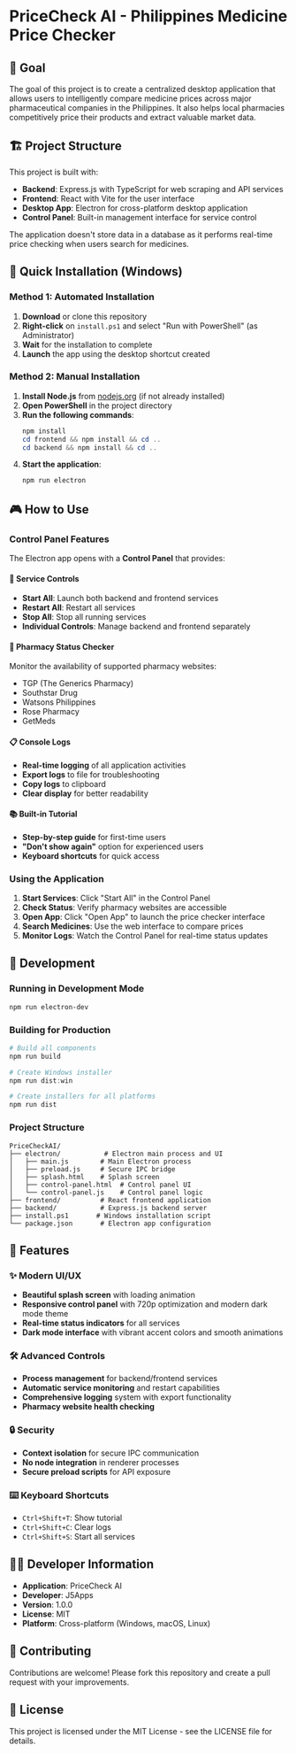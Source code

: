 # PriceCheck AI - Philippines Medicine Price Checker

## 🎯 Goal
The goal of this project is to create a centralized desktop application that allows users to intelligently compare medicine prices across major pharmaceutical companies in the Philippines. It also helps local pharmacies competitively price their products and extract valuable market data.

## 🏗️ Project Structure
This project is built with:
- **Backend**: Express.js with TypeScript for web scraping and API services
- **Frontend**: React with Vite for the user interface
- **Desktop App**: Electron for cross-platform desktop application
- **Control Panel**: Built-in management interface for service control

The application doesn't store data in a database as it performs real-time price checking when users search for medicines.

## 🚀 Quick Installation (Windows)

### Method 1: Automated Installation
1. **Download** or clone this repository
2. **Right-click** on `install.ps1` and select "Run with PowerShell" (as Administrator)
3. **Wait** for the installation to complete
4. **Launch** the app using the desktop shortcut created

### Method 2: Manual Installation
1. **Install Node.js** from [nodejs.org](https://nodejs.org/) (if not already installed)
2. **Open PowerShell** in the project directory
3. **Run the following commands**:
   ```powershell
   npm install
   cd frontend && npm install && cd ..
   cd backend && npm install && cd ..
   ```
4. **Start the application**:
   ```powershell
   npm run electron
   ```

## 🎮 How to Use

### Control Panel Features
The Electron app opens with a **Control Panel** that provides:

#### 🚀 Service Controls
- **Start All**: Launch both backend and frontend services
- **Restart All**: Restart all services
- **Stop All**: Stop all running services
- **Individual Controls**: Manage backend and frontend separately

#### 🏥 Pharmacy Status Checker
Monitor the availability of supported pharmacy websites:
- TGP (The Generics Pharmacy)
- Southstar Drug
- Watsons Philippines
- Rose Pharmacy
- GetMeds

#### 📋 Console Logs
- **Real-time logging** of all application activities
- **Export logs** to file for troubleshooting
- **Copy logs** to clipboard
- **Clear display** for better readability

#### 📚 Built-in Tutorial
- **Step-by-step guide** for first-time users
- **"Don't show again"** option for experienced users
- **Keyboard shortcuts** for quick access

### Using the Application
1. **Start Services**: Click "Start All" in the Control Panel
2. **Check Status**: Verify pharmacy websites are accessible
3. **Open App**: Click "Open App" to launch the price checker interface
4. **Search Medicines**: Use the web interface to compare prices
5. **Monitor Logs**: Watch the Control Panel for real-time status updates

## 🔧 Development

### Running in Development Mode
```powershell
npm run electron-dev
```

### Building for Production
```powershell
# Build all components
npm run build

# Create Windows installer
npm run dist:win

# Create installers for all platforms
npm run dist
```

### Project Structure
```
PriceCheckAI/
├── electron/           # Electron main process and UI
│   ├── main.js        # Main Electron process
│   ├── preload.js     # Secure IPC bridge
│   ├── splash.html    # Splash screen
│   ├── control-panel.html  # Control panel UI
│   └── control-panel.js    # Control panel logic
├── frontend/          # React frontend application
├── backend/           # Express.js backend server
├── install.ps1       # Windows installation script
└── package.json       # Electron app configuration
```

## 🎨 Features

### ✨ Modern UI/UX
- **Beautiful splash screen** with loading animation
- **Responsive control panel** with 720p optimization and modern dark mode theme
- **Real-time status indicators** for all services
- **Dark mode interface** with vibrant accent colors and smooth animations

### 🛠️ Advanced Controls
- **Process management** for backend/frontend services
- **Automatic service monitoring** and restart capabilities
- **Comprehensive logging** system with export functionality
- **Pharmacy website health checking**

### 🔒 Security
- **Context isolation** for secure IPC communication
- **No node integration** in renderer processes
- **Secure preload scripts** for API exposure

### ⌨️ Keyboard Shortcuts
- `Ctrl+Shift+T`: Show tutorial
- `Ctrl+Shift+C`: Clear logs
- `Ctrl+Shift+S`: Start all services

## 👨‍💻 Developer Information
- **Application**: PriceCheck AI
- **Developer**: J5Apps
- **Version**: 1.0.0
- **License**: MIT
- **Platform**: Cross-platform (Windows, macOS, Linux)

## 🤝 Contributing
Contributions are welcome! Please fork this repository and create a pull request with your improvements.

## 📄 License
This project is licensed under the MIT License - see the LICENSE file for details.
